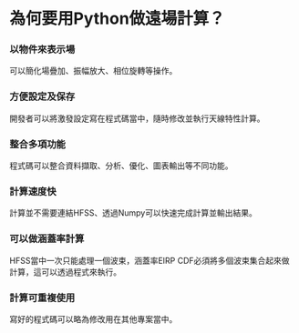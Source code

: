 # 為何要用Python做遠場計算？

### 以物件來表示場

可以簡化場疊加、振幅放大、相位旋轉等操作。

### 方便設定及保存

開發者可以將激發設定寫在程式碼當中，隨時修改並執行天線特性計算。

### 整合多項功能

程式碼可以整合資料擷取、分析、優化、圖表輸出等不同功能。

### 計算速度快

計算並不需要連結HFSS、透過Numpy可以快速完成計算並輸出結果。

### 可以做涵蓋率計算

HFSS當中一次只能處理一個波束，涵蓋率EIRP CDF必須將多個波束集合起來做計算，這可以透過程式來執行。

### 計算可重複使用

寫好的程式碼可以略為修改用在其他專案當中。
